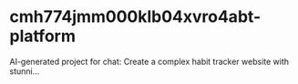 # cmh774jmm000klb04xvro4abt-platform
AI-generated project for chat: Create a complex habit tracker website with stunni...
